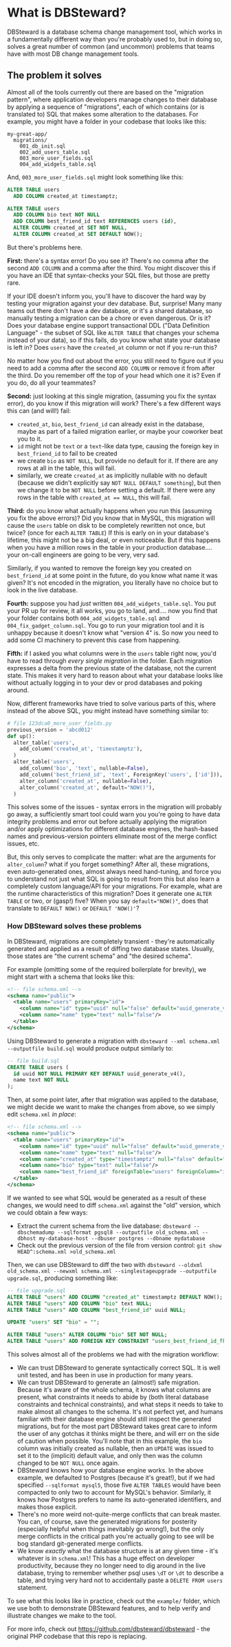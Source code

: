 # What is DBSteward?

DBSteward is a database schema change management tool, which works in a fundamentally different way than you're probably used to, but in doing so, solves a great number of common (and uncommon) problems that teams have with most DB change management tools.

## The problem it solves

Almost all of the tools currently out there are based on the "migration pattern", where application developers manage changes to their database by applying a sequence of "migrations", each of which contains (or is translated to) SQL that makes some alteration to the databases. For example, you might have a folder in your codebase that looks like this:

```
my-great-app/
  migrations/
    001_db_init.sql
    002_add_users_table.sql
    003_more_user_fields.sql
    004_add_widgets_table.sql
```

And, `003_more_user_fields.sql` might look something like this:

```sql
ALTER TABLE users
  ADD COLUMN created_at timestamptz;

ALTER TABLE users
  ADD COLUMN bio text NOT NULL
  ADD COLUMN best_friend_id text REFERENCES users (id),
  ALTER COLUMN created_at SET NOT NULL,
  ALTER COLUMN created_at SET DEFAULT NOW();
```

But there's problems here.

**First:** there's a syntax error! Do you see it? There's no comma after the second `ADD COLUMN` and a comma after the third. You might discover this if you have an IDE that syntax-checks your SQL files, but those are pretty rare.

If your IDE doesn't inform you, you'll have to discover the hard way by testing your migration against your dev database. But, surprise! Many many teams out there don't have a dev database, or it's a shared database, so manually testing a migration can be a chore or even dangerous. Or is it? Does your database engine support transactional DDL ("Data Definition Language" - the subset of SQL like `ALTER TABLE` that changes your schema instead of your data), so if this fails, do you know what state your database is left in? Does `users` have the `created_at` column or not if you re-run this?

No matter how you find out about the error, you still need to figure out if you need to add a comma after the second `ADD COLUMN` or remove it from after the third. Do you remember off the top of your head which one it is? Even if you do, do all your teammates?

**Second:** just looking at this single migration, (assuming you fix the syntax error), do you know if this migration will work? There's a few different ways this can (and will!) fail:

- `created_at`, `bio`, `best_friend_id` can already exist in the database, maybe as part of a failed migration earlier, or maybe your coworker beat you to it.
- `id` might not be `text` or a `text`-like data type, causing the foreign key in `best_friend_id` to fail to be created
- we create `bio` as `NOT NULL`, but provide no default for it. If there are any rows at all in the table, this will fail.
- similarly, we create `created_at` as implicitly nullable with no default (because we didn't explicitly say `NOT NULL DEFAULT something`), but then we change it to be `NOT NULL` before setting a default. If there were any rows in the table with `created_at == NULL`, this will fail.

**Third:** do you know what actually happens when you run this (assuming you fix the above errors)? Did you know that in MySQL, this migration will cause the `users` table on disk to be completely rewritten not once, but twice? (once for each `ALTER TABLE`) If this is early on in your database's lifetime, this might not be a big deal, or even noticeable. But if this happens when you have a million rows in the table in your production database.... your on-call engineers are going to be very, very sad.

Similarly, if you wanted to remove the foreign key you created on `best_friend_id` at some point in the future, do you know what name it was given? It's not encoded in the migration, you literally have no choice but to look in the live database.

**Fourth:** suppose you had _just_ written `004_add_widgets_table.sql`. You put your PR up for review, it all works, you go to land, and.... now you find that your folder contains both `004_add_widgets_table.sql` and `004_fix_gadget_column.sql`. You go to run your migration tool and it is unhappy because it doesn't know what "version 4" is. So now you need to add some CI machinery to prevent this case from happening.

**Fifth:** if I asked you what columns were in the `users` table right now, you'd have to read through _every single migration_ in the folder. Each migration expresses a delta from the previous state of the database, not the current state. This makes it very hard to reason about what your database looks like without actually logging in to your dev or prod databases and poking around.

Now, different frameworks have tried to solve various parts of this, where instead of the above SQL, you might instead have something similar to:

```python
# file 123dca0_more_user_fields.py
previous_version = 'abcd012'
def up():
  alter_table('users',
    add_column('created_at', 'timestamptz'),
  )
  alter_table('users',
    add_column('bio', 'text', nullable=False),
    add_column('best_friend_id', 'text', ForeignKey('users', ['id'])),
    alter_column('created_at', nullable=False),
    alter_column('created_at', default="NOW()"),
  )
```

This solves some of the issues - syntax errors in the migration will probably go away, a sufficiently smart tool could warn you you're going to have data integrity problems and error out before actually applying the migration and/or apply optimizations for different database engines, the hash-based names and previous-version pointers eliminate most of the merge conflict issues, etc.

But, this only serves to complicate the matter: what are the arguments for `alter_column`? what if you forget something? After all, these migrations, even auto-generated ones, almost always need hand-tuning, and force you to understand not just what SQL is going to result from this but also learn a completely custom language/API for your migrations. For example, what are the runtime characteristics of this migration? Does it generate one `ALTER TABLE` or two, or (gasp!) five? When you say `default="NOW()"`, does that translate to `DEFAULT NOW()` or `DEFAULT 'NOW()'`?

### How DBSteward solves these problems

In DBSteward, migrations are completely transient - they're automatically generated and applied as a result of diffing two database states. Usually, those states are "the current schema" and "the desired schema".

For example (omitting some of the required boilerplate for brevity), we might start with a schema that looks like this:

```xml
<!-- file schema.xml -->
<schema name="public">
  <table name="users" primaryKey="id">
    <column name="id" type="uuid" null="false" default="uuid_generate_v4()"/>
    <column name="name" type="text" null="false"/>
  </table>
</schema>
```

Using DBSteward to generate a migration with `dbsteward --xml schema.xml --outputfile build.sql` would produce output similarly to:
```sql
-- file build.sql
CREATE TABLE users (
  id uuid NOT NULL PRIMARY KEY DEFAULT uuid_generate_v4(),
  name text NOT NULL
);
```

Then, at some point later, after that migration was applied to the database, we might decide we want to make the changes from above, so we simply edit `schema.xml` _in place_:

```xml
<!-- file schema.xml -->
<schema name="public">
  <table name="users" primaryKey="id">
    <column name="id" type="uuid" null="false" default="uuid_generate_v4()"/>
    <column name="name" type="text" null="false"/>
    <column name="created_at" type="timestamptz" null="false" default="now()"/>
    <column name="bio" type="text" null="false"/>
    <column name="best_friend_id" foreignTable="users" foreignColumn="id"/>
  </table>
</schema>
```

If we wanted to see what SQL would be generated as a result of these changes, we would need to diff `schema.xml` against the "old" version, which we could obtain a few ways:
- Extract the current schema from the live database: `dbsteward --dbschemadump --sqlformat pgsql8 --outputfile old_schema.xml --dbhost my-database-host --dbuser postgres --dbname mydatabase`
- Check out the previous version of the file from version control: `git show HEAD^:schema.xml >old_schema.xml`

Then, we can use DBSteward to diff the two with `dbsteward --oldxml old_schema.xml --newxml schema.xml --singlestageupgrade --outputfile upgrade.sql`, producing something like:
```sql
-- file upgrade.sql
ALTER TABLE "users" ADD COLUMN "created_at" timestamptz DEFAULT NOW();
ALTER TABLE "users" ADD COLUMN "bio" text NULL;
ALTER TABLE "users" ADD COLUMN "best_friend_id" uuid NULL;

UPDATE "users" SET "bio" = "";

ALTER TABLE "users" ALTER COLUMN "bio" SET NOT NULL;
ALTER TABLE "users" ADD FOREIGN KEY CONSTRAINT "users_best_friend_id_fkey" ("best_friend_id") REFERENCES "users" ("id");
```

This solves almost all of the problems we had with the migration workflow:
- We can trust DBSteward to generate syntactically correct SQL. It is well unit tested, and has been in use in production for many years.
- We can trust DBSteward to generate an (almost!) safe migration. Because it's aware of the whole schema, it knows what columns are present, what constraints it needs to abide by (both literal database constraints and technical constraints), and what steps it needs to take to make almost all changes to the schema. It's not perfect yet, and humans familiar with their database engine should still inspect the generated migrations, but for the most part DBSteward takes great care to inform the user of any gotchas it thinks might be there, and will err on the side of caution when possible. You'll note that in this example, the `bio` column was initially created as nullable, then an `UPDATE` was issued to set it to the (implicit) default value, and only then was the column changed to be `NOT NULL` once again.
- DBSteward knows how your database engine works. In the above example, we defaulted to Postgres (because it's great!), but if we had specified `--sqlformat mysql5`, those five `ALTER TABLES` would have been compacted to only two to account for MySQL's behavior. Similarly, it knows how Postgres prefers to name its auto-generated identifiers, and makes those explicit.
- There's no more weird not-quite-merge conflicts that can break master. You can, of course, save the generated migrations for posterity (especially helpful when things inevitably go wrong!), but the only merge conflicts in the critical path you're actually going to see will be bog standard git-generated merge conflicts.
- We know _exactly_ what the database structure is at any given time - it's whatever is in `schema.xml`! This has a huge effect on developer productivity, because they no longer need to dig around in the live database, trying to remember whether psql uses `\dT` or `\dt` to describe a table, and trying very hard not to accidentally paste a `DELETE FROM users` statement.

To see what this looks like in practice, check out the `example/` folder, which we use both to demonstrate DBSteward features, and to help verify and illustrate changes we make to the tool.

For more info, check out https://github.com/dbsteward/dbsteward - the original PHP codebase that this repo is replacing.